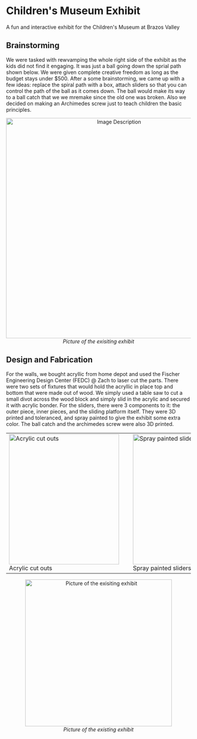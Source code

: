 # Children's Museum Exhibit
A fun and interactive exhibit for the Children's Museum at Brazos Valley

## Brainstorming
We were tasked with rewvamping the whole right side of the exhibit as the kids did not find it engaging. It was just a ball going down the sprial path shown below.
We were given complete creative freedom as long as the budget stays under $500. After a some brainstorming, we came up with a few ideas: replace the spiral path
with a box, attach sliders so that you can control the path of the ball as it comes down. The ball would make its way to a ball catch that we we mremake since the old one 
was broken. Also we decided on making an Archimedes screw just to teach children the basic principles.

<p align="center">
  <img src="https://github.com/user-attachments/assets/bb12d427-65a1-44a3-9dc3-22f5eb439d94" alt="Image Description" width="600"/>
  <br/>
  <em>Picture of the exisiting exhibit</em>
</p>

## Design and Fabrication
For the walls, we bought acryllic from home depot and used the Fischer Engineering Design Center (FEDC) @ Zach to laser cut the parts. There were two sets of fixtures that would hold the
acryllic in place top and bottom that were made out of wood. We simply used a table saw to cut a small divot across the wood block and simply slid in the acrylic and secured it with acrylic bonder. For the sliders, there were 3 components to it: the outer piece, inner pieces, and the sliding platform itself. They were 3D printed and toleranced, and spray painted to give the exhibit some extra color. The ball catch and the archimedes screw were also 3D printed.
<table align="center">
  <tr>
    <td style="padding-right: 30px;">
      <img src="https://github.com/user-attachments/assets/b73725ef-51db-4617-809d-286943d47954" width="300" height="355" alt="Acrylic cut outs">
      <br>
      <span>Acrylic cut outs</span>
    </td>
    <td style="padding-right: 30px;">
      <img src="https://github.com/user-attachments/assets/27ac18cc-731c-4429-8e56-4496be7c5bb5" width="300" height="355" alt="Spray painted sliders">
      <br>
      <span>Spray painted sliders</span>
    </td>
    <td>
      <img src="https://github.com/user-attachments/assets/8e29b668-5bb4-423b-89fa-d117dcdf3c1a" width="300" height="355" alt="Working on the wooden fixutres">
      <br>
      <span>Working on the wooden fixutres</span>
    </td>
  </tr>
</table>

<p align="center">
  <img src="https://github.com/user-attachments/assets/3328ac22-dce5-4fbd-bec6-b11b1e5fffaa" alt="Picture of the exisiting exhibit" width="400" height "500" alt:"Picture of the existing exhibit">
  <br/>
  <em>Picture of the existing exhibit</em>
</p>
